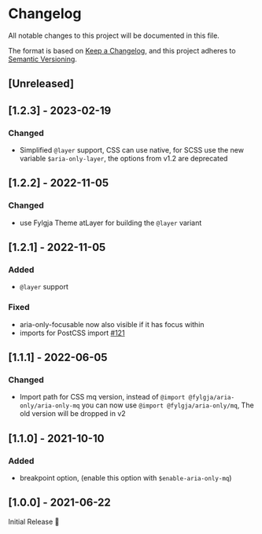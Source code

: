 # Changelog
All notable changes to this project will be documented in this file.

The format is based on [Keep a Changelog](https://keepachangelog.com/en/1.0.0/),
and this project adheres to [Semantic Versioning](https://semver.org/spec/v2.0.0.html).

## [Unreleased]

## [1.2.3] - 2023-02-19
### Changed
- Simplified `@layer` support,
  CSS can use native, for SCSS use the new variable `$aria-only-layer`,
  the options from v1.2 are deprecated

## [1.2.2] - 2022-11-05
### Changed
- use Fylgja Theme atLayer for building the `@layer` variant

## [1.2.1] - 2022-11-05
### Added
- `@layer` support

### Fixed
- aria-only-focusable now also visible if it has focus within
- imports for PostCSS import [#121](https://github.com/fylgja/fylgja/issues/121)

## [1.1.1] - 2022-06-05
### Changed
- Import path for CSS mq version,
  instead of `@import @fylgja/aria-only/aria-only-mq` you can now use `@import @fylgja/aria-only/mq`,
  The old version will be dropped in v2

## [1.1.0] - 2021-10-10
### Added
- breakpoint option, (enable this option with `$enable-aria-only-mq`)

## [1.0.0] - 2021-06-22
Initial Release 🎉

